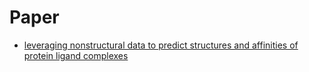 # Paper

- [leveraging nonstructural data to predict structures and affinities of protein ligand complexes](./leveraging_nonstructural_data_to_predict_structures_and_affinities_of_protein_ligand_complexes/papernote.md)

